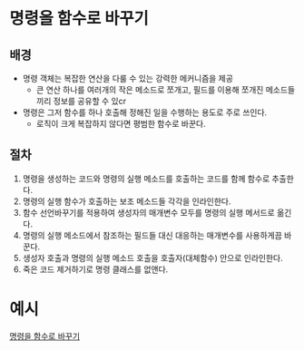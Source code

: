 # 명령을 함수로 바꾸기
## 배경
- 명령 객체는 복잡한 연산을 다룰 수 있는 강력한 메커니즘을 제공
  - 큰 연산 하나를 여러개의 작은 메소드로 쪼개고, 필드를 이용해 쪼개진 메소드들끼리 정보를 공유할 수 있cr
- 명령은 그저 함수를 하나 호출해 정해진 일을 수행하는 용도로 주로 쓰인다.
  - 로직이 크게 복잡하지 않다면 평범한 함수로 바꾼다.

## 절차
1. 명령을 생성하는 코드와 명령의 실행 메소드를 호출하는 코드를 함께 함수로 추출한다.
2. 명령의 실행 함수가 호출하는 보조 메소드들 각각을 인라인한다.
3. 함수 선언바꾸기를 적용하여 생성자의 매개변수 모두를 명령의 실행 메서드로 옮긴다.
4. 명령의 실행 메소드에서 참조하는 필드들 대신 대응하는 매개변수를 사용하게끔 바꾼다.
5. 생성자 호출과 명령의 실행 메소드 호출을 호출자(대체함수) 안으로 인라인한다.
6. 죽은 코드 제거하기로 명령 클래스를 없앤다.

# 예시
[명령을 함수로 바꾸기](/example.js)<br>